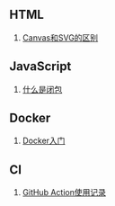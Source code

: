 ## HTML
1. [Canvas和SVG的区别](https://github.com/beikeliu/MyBlog/issues/1)

## JavaScript
1. [什么是闭包](https://github.com/beikeliu/MyBlog/issues/3)
## Docker
1. [Docker入门](https://github.com/beikeliu/docker-learning)

## CI
1. [GitHub Action使用记录](https://github.com/beikeliu/MyBlog/issues/2)

